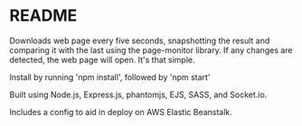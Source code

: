 # README

Downloads web page every five seconds, snapshotting the result and comparing it with the last using the page-monitor library. If any changes are detected, the web page will open. It's that simple.

Install by running 'npm install', followed by 'npm start'

Built using Node.js, Express.js, phantomjs, EJS, SASS, and Socket.io.

Includes a config to aid in deploy on AWS Elastic Beanstalk.
